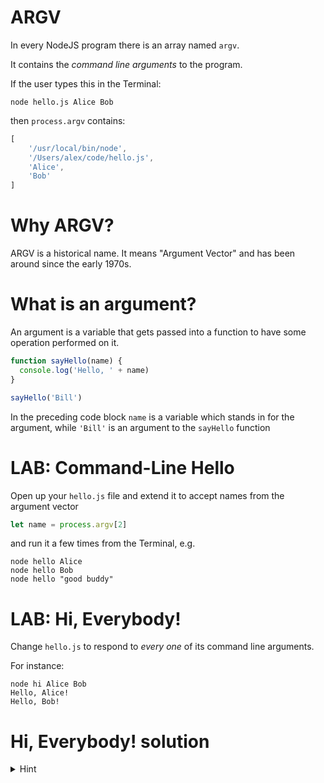 # ARGV

In every NodeJS program there is an array named `argv`. 

It contains the *command line arguments* to the program.

If the user types this in the Terminal:

    node hello.js Alice Bob

then `process.argv` contains:

```javascript
[ 
    '/usr/local/bin/node',
    '/Users/alex/code/hello.js',
    'Alice',
    'Bob'
]
```

# Why ARGV?

ARGV is a historical name. It means "Argument Vector" and has been around since the early 1970s.

# What is an argument?

An argument is a variable that gets passed into a function to have some operation performed on it.

```javascript
function sayHello(name) {
  console.log('Hello, ' + name)
}

sayHello('Bill')
```
In the preceding code block `name` is a variable which stands in for the argument, while `'Bill'` is an argument to the `sayHello` function

# LAB: Command-Line Hello

Open up your `hello.js` file and extend it to accept names from the argument vector

```js
let name = process.argv[2]
```

and run it a few times from the Terminal, e.g.

    node hello Alice
    node hello Bob
    node hello "good buddy"

# LAB: Hi, Everybody!

Change `hello.js` to respond to *every one* of its command line arguments.

For instance:

    node hi Alice Bob
    Hello, Alice!
    Hello, Bob!

# Hi, Everybody! solution

<details>
<summary>Hint</summary>
<div>

```js
let namesArray = process.argv.slice(2)
```

</div>
</summary>

<details>
<summary>Solution</summary>
<div>

```js
let namesArray = process.argv.slice(2);

function hello(array) {
    array.forEach(function(name){
        console.log("Hello, " + name + "!")
    })
}

hello(namesArray)
```

</div>
</details>

# LAB: Add

Write a program named `add.js` that adds all of its command line arguments together.

e.g.

    node add 1 2 3 4
    10

# Add solution

<details>
<summary>Hint 1</summary>
<div>

```js
let numberArray = process.argv.slice(2).map(number => parseInt(number))
```

</div>
</summary>

<details>
<summary>Hint 2</summary>
<div>

```js
let sum = 0
```

</div>
</summary>

<details>
<summary>Solution</summary>
<div>

```js
let numbers = process.argv.slice(2);

funtion add(array){
    let sum = 0
    let intArray = numbers.map(number => parseInt(number))

    intArray.forEach(int => sum += int)

    return sum
}

console.log(add(numbers))
```

</div>
</summary>